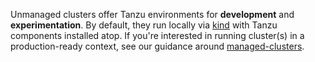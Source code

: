 Unmanaged clusters offer Tanzu environments for **development** and
**experimentation**. By default, they run locally via [kind](https://kind.sigs.k8s.io) with Tanzu components installed atop. If you're interested in running cluster(s) in a production-ready context, see
our guidance around [managed-clusters](../getting-started).
